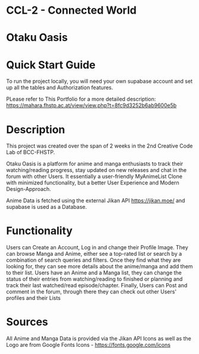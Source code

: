 # CCL-2 - Connected World 
# Otaku Oasis

# Quick Start Guide
To run the project locally, you will need your own supabase account and set up all the tables and Authorization features.

PLease refer to This Portfolio for a more detailed description: https://mahara.fhstp.ac.at/view/view.php?t=8fc9d3252b6ab9600e5b


# Description
This project was created over the span of 2 weeks in the 2nd Creative Code Lab of BCC-FHSTP.

Otaku Oasis is a platform for anime and manga enthusiasts to track their watching/reading progress, stay updated on new releases and chat in the forum with other Users.
It essentially a user-friendly MyAnimeList Clone with minimized functionality, but a better User Experience and Modern Design-Approach. 

Anime Data is fetched using the external Jikan API https://jikan.moe/ and supabase is used as a Database.

# Functionality
Users can Create an Account, Log in and change their Profile Image.
They can browse Manga and Anime, either see a top-rated list or search by a combination of search queries and filters.
Once they find what they are looking for, they can see more details about the anime/manga and add them to their list.
Users have an Anime and a Manga list, they can change the status of their entries from watching/reading to finished or planning and track their last watched/read episode/chapter.
Finally, Users can Post and comment in the forum, through there they can check out other Users' profiles and their Lists


# Sources
All Anime and Manga Data is provided via the Jikan API
Icons as well as the Logo are from Google Fonts Icons - https://fonts.google.com/icons
